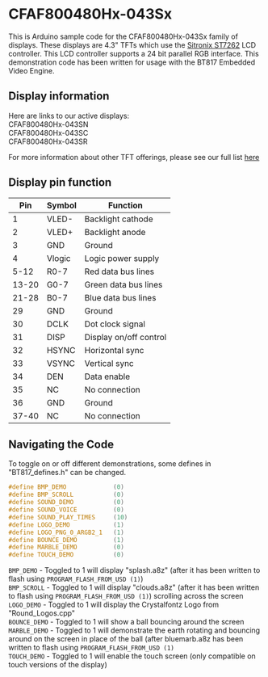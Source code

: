 # CFAF800480Hx-043Sx
 This is Arduino sample code for the CFAF800480Hx-043Sx family of displays. These displays are 4.3" TFTs which use the [Sitronix ST7262](https://www.crystalfontz.com/controllers/Sitronix/ST7262/) LCD controller. This LCD controller supports a 24 bit parallel RGB interface. This demonstration code has been written for usage with the BT817 Embedded Video Engine.

 ## Display information
Here are links to our active displays:\
CFAF800480Hx-043SN\
CFAF800480Hx-043SC\
CFAF800480Hx-043SR

For more information about other TFT offerings, please see our full list [here](https://www.crystalfontz.com/c/tft-lcd-displays/25)

## Display pin function
| Pin      | Symbol | Function               |
|----------|--------|------------------------|
| 1        | VLED-  | Backlight cathode      |
| 2        | VLED+  | Backlight anode        |
| 3        | GND    | Ground                 |
| 4        | Vlogic | Logic power supply     |
| 5-12     | R0-7   | Red data bus lines     |
| 13-20    | G0-7   | Green data bus lines   |
| 21-28    | B0-7   | Blue data bus lines    |
| 29       | GND    | Ground                 |
| 30       | DCLK   | Dot clock signal       |
| 31       | DISP   | Display on/off control |
| 32       | HSYNC  | Horizontal sync        |
| 33       | VSYNC  | Vertical sync          |
| 34       | DEN    | Data enable            |
| 35       | NC     | No connection          |
| 36       | GND    | Ground                 |
| 37-40    | NC     | No connection          |

## Navigating the Code
To toggle on or off different demonstrations, some defines in "BT817_defines.h" can be changed.

```c++
#define BMP_DEMO             (0)  
#define BMP_SCROLL           (0)  
#define SOUND_DEMO           (0)  
#define SOUND_VOICE          (0)  
#define SOUND_PLAY_TIMES     (10)
#define LOGO_DEMO            (1)  
#define LOGO_PNG_0_ARGB2_1   (1)  
#define BOUNCE_DEMO          (1)  
#define MARBLE_DEMO          (0)  
#define TOUCH_DEMO           (0)
```

`BMP_DEMO` - Toggled to 1 will display "splash.a8z" (after it has been written to flash using `PROGRAM_FLASH_FROM_USD (1)`) \
`BMP_SCROLL` - Toggled to 1 will display "clouds.a8z" (after it has been written to flash using `PROGRAM_FLASH_FROM_USD (1)`) scrolling across the screen \
`LOGO_DEMO` - Toggled to 1 will display the Crystalfontz Logo from "Round_Logos.cpp"\
`BOUNCE_DEMO` - Toggled to 1 will show a ball bouncing around the screen\
`MARBLE_DEMO` - Toggled to 1 will demonstrate the earth rotating and bouncing around on the screen in place of the ball (after bluemarb.a8z has been written to flash using `PROGRAM_FLASH_FROM_USD (1)`\
`TOUCH_DEMO` - Toggled to 1 will enable the touch screen (only compatible on touch versions of the display)